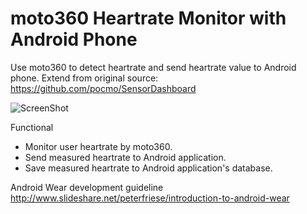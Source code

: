 # moto360 Heartrate Monitor with Android Phone
Use moto360 to detect heartrate and send heartrate value to Android phone.
Extend from original source: https://github.com/pocmo/SensorDashboard 

![ScreenShot](https://lh4.googleusercontent.com/-yR9DoKPUWPc/VUJtcnuKs5I/AAAAAAAAxjQ/Vs8x1cVkCrw/w918-h611-no/DSC02353.JPG)

Functional
- Monitor user heartrate by moto360.
- Send measured heartrate to Android application.
- Save measured heartrate to Android application's database.

Android Wear development guideline
  http://www.slideshare.net/peterfriese/introduction-to-android-wear 
